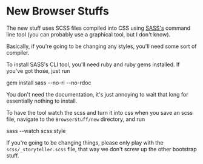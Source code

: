 # New Browser Stuffs

The new stuff uses SCSS files compiled into CSS using 
[SASS's](http://sass-lang.com) command line tool (you can probably use a 
graphical tool, but I don't know).

Basically, if you're going to be changing any styles, you'll need some sort of
compiler.

To install SASS's CLI tool, you'll need ruby and ruby gems installed. If
you've got those, just run

  gem install sass --no-ri --no-rdoc

You don't need the documentation, it's just annoying to wait that long for
essentially nothing to install.

To have the tool watch the scss and turn it into css when you save an scss
file, navigate to the `BrowserStuff/new` directory, and run

  sass --watch scss:style

If you're going to be changing things, please only play with the 
`scss/_storyteller.scss` file, that way we don't screw up the other bootstrap
stuff.
